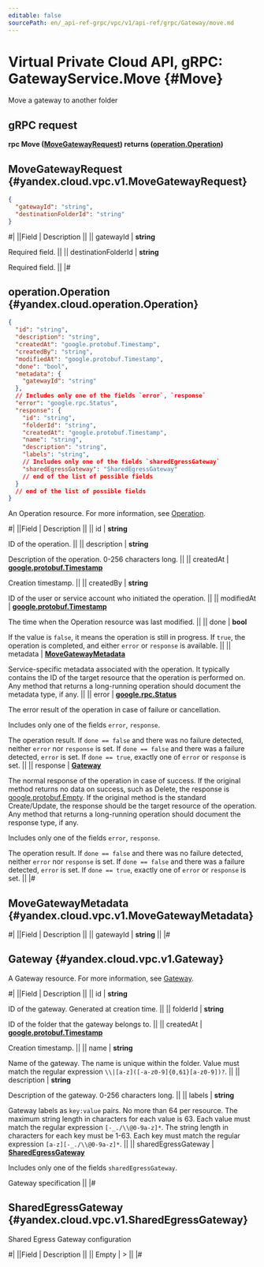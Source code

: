 ```yaml
---
editable: false
sourcePath: en/_api-ref-grpc/vpc/v1/api-ref/grpc/Gateway/move.md
---
```


# Virtual Private Cloud API, gRPC: GatewayService.Move {#Move}

Move a gateway to another folder

## gRPC request

**rpc Move ([MoveGatewayRequest](#yandex.cloud.vpc.v1.MoveGatewayRequest)) returns ([operation.Operation](#yandex.cloud.operation.Operation))**

## MoveGatewayRequest {#yandex.cloud.vpc.v1.MoveGatewayRequest}

```json
{
  "gatewayId": "string",
  "destinationFolderId": "string"
}
```

#|
||Field | Description ||
|| gatewayId | **string**

Required field.  ||
|| destinationFolderId | **string**

Required field.  ||
|#

## operation.Operation {#yandex.cloud.operation.Operation}

```json
{
  "id": "string",
  "description": "string",
  "createdAt": "google.protobuf.Timestamp",
  "createdBy": "string",
  "modifiedAt": "google.protobuf.Timestamp",
  "done": "bool",
  "metadata": {
    "gatewayId": "string"
  },
  // Includes only one of the fields `error`, `response`
  "error": "google.rpc.Status",
  "response": {
    "id": "string",
    "folderId": "string",
    "createdAt": "google.protobuf.Timestamp",
    "name": "string",
    "description": "string",
    "labels": "string",
    // Includes only one of the fields `sharedEgressGateway`
    "sharedEgressGateway": "SharedEgressGateway"
    // end of the list of possible fields
  }
  // end of the list of possible fields
}
```

An Operation resource. For more information, see [Operation](/docs/api-design-guide/concepts/operation).

#|
||Field | Description ||
|| id | **string**

ID of the operation. ||
|| description | **string**

Description of the operation. 0-256 characters long. ||
|| createdAt | **[google.protobuf.Timestamp](https://developers.google.com/protocol-buffers/docs/reference/google.protobuf#timestamp)**

Creation timestamp. ||
|| createdBy | **string**

ID of the user or service account who initiated the operation. ||
|| modifiedAt | **[google.protobuf.Timestamp](https://developers.google.com/protocol-buffers/docs/reference/google.protobuf#timestamp)**

The time when the Operation resource was last modified. ||
|| done | **bool**

If the value is `false`, it means the operation is still in progress.
If `true`, the operation is completed, and either `error` or `response` is available. ||
|| metadata | **[MoveGatewayMetadata](#yandex.cloud.vpc.v1.MoveGatewayMetadata)**

Service-specific metadata associated with the operation.
It typically contains the ID of the target resource that the operation is performed on.
Any method that returns a long-running operation should document the metadata type, if any. ||
|| error | **[google.rpc.Status](https://cloud.google.com/tasks/docs/reference/rpc/google.rpc#status)**

The error result of the operation in case of failure or cancellation.

Includes only one of the fields `error`, `response`.

The operation result.
If `done == false` and there was no failure detected, neither `error` nor `response` is set.
If `done == false` and there was a failure detected, `error` is set.
If `done == true`, exactly one of `error` or `response` is set. ||
|| response | **[Gateway](#yandex.cloud.vpc.v1.Gateway)**

The normal response of the operation in case of success.
If the original method returns no data on success, such as Delete,
the response is [google.protobuf.Empty](https://developers.google.com/protocol-buffers/docs/reference/google.protobuf#google.protobuf.Empty).
If the original method is the standard Create/Update,
the response should be the target resource of the operation.
Any method that returns a long-running operation should document the response type, if any.

Includes only one of the fields `error`, `response`.

The operation result.
If `done == false` and there was no failure detected, neither `error` nor `response` is set.
If `done == false` and there was a failure detected, `error` is set.
If `done == true`, exactly one of `error` or `response` is set. ||
|#

## MoveGatewayMetadata {#yandex.cloud.vpc.v1.MoveGatewayMetadata}

#|
||Field | Description ||
|| gatewayId | **string** ||
|#

## Gateway {#yandex.cloud.vpc.v1.Gateway}

A Gateway resource. For more information, see [Gateway](/docs/vpc/concepts/gateways).

#|
||Field | Description ||
|| id | **string**

ID of the gateway. Generated at creation time. ||
|| folderId | **string**

ID of the folder that the gateway belongs to. ||
|| createdAt | **[google.protobuf.Timestamp](https://developers.google.com/protocol-buffers/docs/reference/google.protobuf#timestamp)**

Creation timestamp. ||
|| name | **string**

Name of the gateway.
The name is unique within the folder.
Value must match the regular expression ``\\|[a-z]([-a-z0-9]{0,61}[a-z0-9])?``. ||
|| description | **string**

Description of the gateway. 0-256 characters long. ||
|| labels | **string**

Gateway labels as `key:value` pairs.
No more than 64 per resource.
The maximum string length in characters for each value is 63.
Each value must match the regular expression `[-_./\\@0-9a-z]*`.
The string length in characters for each key must be 1-63.
Each key must match the regular expression `[a-z][-_./\\@0-9a-z]*`. ||
|| sharedEgressGateway | **[SharedEgressGateway](#yandex.cloud.vpc.v1.SharedEgressGateway)**

Includes only one of the fields `sharedEgressGateway`.

Gateway specification ||
|#

## SharedEgressGateway {#yandex.cloud.vpc.v1.SharedEgressGateway}

Shared Egress Gateway configuration

#|
||Field | Description ||
|| Empty | > ||
|#